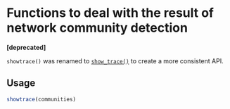 # Functions to deal with the result of network community detection

**\[deprecated\]**

`showtrace()` was renamed to
[`show_trace()`](https://r.igraph.org/reference/communities.md) to
create a more consistent API.

## Usage

``` r
showtrace(communities)
```
